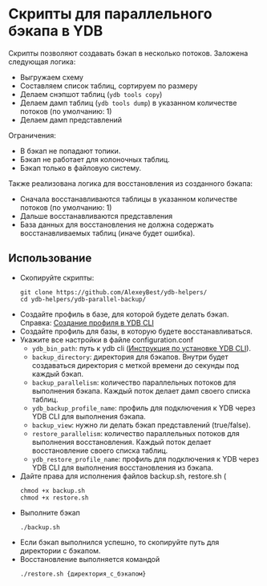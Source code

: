 # Скрипты для параллельного бэкапа в YDB
Скрипты позволяют создавать бэкап в несколько потоков. Заложена следующая логика:
- Выгружаем схему
- Составляем список таблиц, сортируем по размеру
- Делаем снэпшот таблиц (`ydb tools copy`)
- Делаем дамп таблиц (`ydb tools dump`) в указанном количестве потоков (по умолчанию: 1)
- Делаем дамп представлений

Ограничения:
- В бэкап не попадают топики.
- Бэкап не работает для колоночных таблиц.
- Бэкап только в файловую систему.

Также реализована логика для восстановления из созданного бэкапа:
- Сначала восстанавливаются таблицы в указанном количестве потоков (по умолчанию: 1)
- Дальше восстанавливаются представления
- База данных для восстановления не должна содержать восстанавливаемых таблиц (иначе будет ошибка).

## Использование
- Скопируйте скрипты:
    ```shell
    git clone https://github.com/AlexeyBest/ydb-helpers/
    cd ydb-helpers/ydb-parallel-backup/
    ```
- Создайте профиль в базе, для которой будете делать бэкап. Справка: [Создание профиля в YDB CLI](https://ydb.tech/docs/ru/reference/ydb-cli/profile/create) 
- Создайте профиль для базы, в которую будете восстанавливаться.
- Укажите все настройки в файле configuration.conf
    - `ydb_bin_path`: путь к ydb cli ([Инструкция по установке YDB CLI](https://ydb.tech/docs/ru/reference/ydb-cli/install)).
    - `backup_directory`: директория для бэкапов. Внутри будет создаваться директория с меткой времени до секунды под каждый бэкап.
    - `backup_parallelism`: количество параллельных потоков для выполнения бэкапа. Каждый поток делает дамп своего списка таблиц.
    - `ydb_backup_profile_name`: профиль для подключения к YDB через YDB CLI для выполнения бэкапа.
    - `backup_view`: нужно ли делать бэкап представлений (true/false).
    - `restore_parallelism`: количество параллельных потоков для выполнения восстановления. Каждый поток делает восстановление своего списка таблиц.
    - `ydb_restore_profile_name`: профиль для подключения к YDB через YDB CLI для выполнения восстановления из бэкапа.
- Дайте права для исполнения файлов backup.sh, restore.sh (
    ```shell
    chmod +x backup.sh
    chmod +x restore.sh
    ```
- Выполните бэкап 
    ```shell
    ./backup.sh
    ```
- Если бэкап выполнился успешно, то скопируйте путь для директории с бэкапом. 
- Восстановление выполняется командой 
    ```shell
    ./restore.sh {директория_с_бэкапом}
    ```